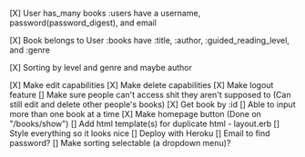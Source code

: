 [X] User has_many books
      :users have a username, password(password_digest), and email

[X] Book belongs to User
      :books have :title, :author, :guided_reading_level, and :genre

[X] Sorting by level and genre and maybe author

[X] Make edit capabilities
[X] Make delete capabilities
[X] Make logout feature
[] Make sure people can't access shit they aren't supposed to (Can still edit and delete other people's books)
[X] Get book by :id
[] Able to input more than one book at a time
[X] Make homepage button (Done on "/books/show")
[] Add html template(s) for duplicate html - layout.erb
[] Style everything so it looks nice
[] Deploy with Heroku
[] Email to find password?
[] Make sorting selectable (a dropdown menu)?
